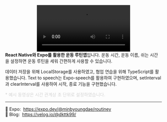 <div>
<div align="middle">
       <video src='https://user-images.githubusercontent.com/80196999/150165619-82f10bc3-256c-430b-9093-3b366ac044c1.mp4
'></video>
</div>
        <b>React Native와 Expo를 활용한 운동 루틴앱</b>입니다.
        <span style={{ color: "#ed3775" }}>
          운동 시간, 운동 이름, 쉬는 시간을 설정하면 운동 루틴을 세워 간편하게
          사용할 수 있습니다.
        </span>
        <p></p>
        데이터 저장을 위해 LocalStorage를 사용하였고, 협업 연습을 위해
        TypeScript를 활용했습니다. Text to speech는 Expo-speech를 활용하여
        구현하였으며, setInterval과 clearInterval를 사용하여 시작, 종료 기능을
        구현했습니다.
        <p></p>
        <span style="color:#d3d3d3">
          * 예시 동영상은 시간 관계상 초 단위로 설정하였습니다.
        </span>
        <hr></hr>
        📌 Expo:&nbsp;
        <a
          href="https://expo.dev/@minbyoungdae/routiney"
          target="_blank"
          rel="noreferrer"
        >
          https://expo.dev/@minbyoungdae/routiney
        </a>
       <br>📎 Blog:&nbsp;
        <a
          href="https://velog.io/@dkttk99/%EC%9A%B4%EB%8F%99-%EB%A3%A8%ED%8B%B4%EC%95%B1-%EB%A7%8C%EB%93%A4%EA%B8%B0"
          target="_blank"
          rel="noreferrer"
        >
          https://velog.io/@dkttk99/
        </a>
        </div>
